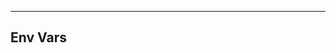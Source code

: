 <!-- Space: Projects -->
<!-- Parent: ZshGhq -->
<!-- Title: EnvVars ZshGhq -->
<!-- Label: ZshGhq -->
<!-- Label: Project -->
<!-- Label: EnvVars -->
<!-- Include: disclaimer.md -->
<!-- Include: ac:toc -->

---

## Env Vars
